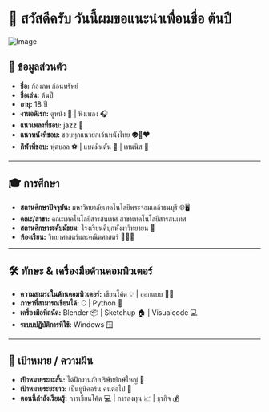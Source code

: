# 👋 สวัสดีครับ วันนี้ผมขอแนะนำเพื่อนชื่อ ต้นปี

![Image](https://quiz.postjung.com/data/56/56790.image1.jpg)

## 📌 ข้อมูลส่วนตัว
- **ชื่อ:** ก้องภพ ก้อนทรัพย์
- **ชื่อเล่น:** ต้นปี
- **อายุ:** 18 ปี
- **งานอดิเรก:** ดูหนัง 🍿 | ฟังเพลง 🎧
- **แนวเพลงที่ชอบ:** jazz 🎷
- **แนวหนังที่ชอบ:** ชอบทุกแนวยกเว้นหนังไทย 👽👻♥️
- **กีฬาที่ชอบ:** ฟุตบอล ⚽ | แบดมินตัน 🏸 | เทนนิส 🎾

---

## 🎓 การศึกษา
- **สถานศึกษาปัจจุบัน:** มหาวิทยาลัยเทคโนโลยีพระจอมเกล้าธนบุรี 🌐🖥️
- **คณะ/สาขา:** คณะเทคโนโลยีสารสนเทศ สาขาเทคโนโลยีสารสนเทศ
- **สถานศึกษาระดับมัธยม:** โรงเรียนดีบุกพังงาวิทยายน 💎
- **ห้องเรียน:** วิทยาศาสตร์และคณิตศาสตร์  🥽🧪🔬

---

## 🛠️ ทักษะ & เครื่องมือด้านคอมพิวเตอร์
- **ความสามรถในด้านคอมพิวเตอร์:** เขียนโค้ด 💡 | ออกแบบ ✍🏻
- **ภาษาที่สามารถเขียนได้:**  C | Python 🐍
- **เครื่องมือที่ถนัด:** Blender 📦 | Sketchup 🏠 | Visualcode 💻
- **ระบบปฏิบัติการที่ใช้:** Windows 🪟

---

## 🎯 เป้าหมาย / ความฝัน
- **เป้าหมายระยะสั้น:** ได้ฝึกงานกับบริษัทยักษ์ใหญ่ 🍎
- **เป้าหมายระยะยาว:** เป็นยูนิคอร์น คนต่อไป 🦄
- **ตอนนี้กำลังเรียนรู้:** การเขียนโค้ด 💻 | การลงทุน 📈 | ธุรกิจ 💰
